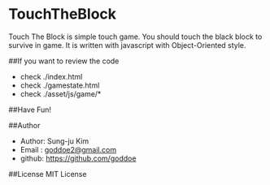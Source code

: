 # TouchTheBlock
Touch The Block is simple touch game. You should touch the black block to survive in game.
It is written with javascript with Object-Oriented style.

##If you want to review the code
+ check ./index.html
+ check ./gamestate.html
+ check ./asset/js/game/*

##Have Fun!

##Author
+ Author: Sung-ju Kim
+ Email : goddoe2@gmail.com
+ github: https://github.com/goddoe

##License
MIT License
